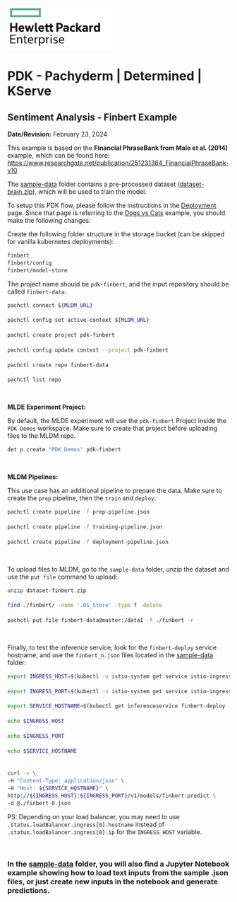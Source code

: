 ![alt text][hpe_logo]

[hpe_logo]: ../../deploy/images/hpe_logo.png "HPE Logo"

# PDK - Pachyderm | Determined | KServe
## Sentiment Analysis - Finbert Example
**Date/Revision:** February 23, 2024

This example is based on the **Financial PhraseBank from Malo et al. (2014)** example, which can be found here:<br/>
https://www.researchgate.net/publication/251231364_FinancialPhraseBank-v10

The [sample-data](./sample-data/) folder contains a pre-processed dataset ([dataset-brain.zip](./sample-data/dataset-brain.zip)), which will be used to train the model.

To setup this PDK flow, please follow the instructions in the [Deployment](../../deploy/README.md#setup) page. Since that page is referring to the [Dogs vs Cats](../dog-cat/readme.md) example, you should make the following changes:

Create the following folder structure in the storage bucket (can be skipped for vanilla kubernetes deployments):

```bash
finbert
finbert/config
finbert/model-store
```


The project name should be `pdk-finbert`, and the input repository should be called `finbert-data`:

```bash
pachctl connect ${MLDM_URL}

pachctl config set active-context ${MLDM_URL}

pachctl create project pdk-finbert

pachctl config update context --project pdk-finbert

pachctl create repo finbert-data

pachctl list repo
```

&nbsp;

**MLDE Experiment Project:**

By default, the MLDE experiment will use the `pdk-finbert` Project inside the `PDK Demos` workspace. Make sure to create that project before uploading files to the MLDM repo.

```bash
det p create "PDK Demos" pdk-finbert
```

&nbsp;


**MLDM Pipelines:**

This use case has an additional pipeline to prepare the data. Make sure to create the `prep` pipeline, then the `train` and `deploy`:
```bash
pachctl create pipeline -f prep-pipeline.json

pachctl create pipeline -f training-pipeline.json

pachctl create pipeline -f deployment-pipeline.json
```

&nbsp;


To upload files to MLDM, go to the `sample-data` folder, unzip the dataset and use the `put file` command to upload:

```bash
unzip dataset-finbert.zip

find ./finbert/ -name '.DS_Store' -type f -delete

pachctl put file finbert-data@master:/data1 -f ./finbert -r
```

&nbsp;

Finally, to test the inference service, look for the `finbert-deploy` service hostname, and use the `finbert_n.json` files located in the [sample-data](./sample-data/) folder:

```bash
export INGRESS_HOST=$(kubectl -n istio-system get service istio-ingressgateway -o jsonpath='{.status.loadBalancer.ingress[0].ip}')

export INGRESS_PORT=$(kubectl -n istio-system get service istio-ingressgateway -o jsonpath='{.spec.ports[?(@.name=="http2")].port}')

export SERVICE_HOSTNAME=$(kubectl get inferenceservice finbert-deploy -n ${KSERVE_MODELS_NAMESPACE} -o jsonpath='{.status.url}' | cut -d "/" -f 3)

echo $INGRESS_HOST

echo $INGRESS_PORT

echo $SERVICE_HOSTNAME


curl -v \
-H "Content-Type: application/json" \
-H "Host: ${SERVICE_HOSTNAME}" \
http://${INGRESS_HOST}:${INGRESS_PORT}/v1/models/finbert:predict \
-d @./finbert_0.json
```

PS: Depending on your load balancer, you may need to use `.status.loadBalancer.ingress[0].hostname` instead of `.status.loadBalancer.ingress[0].ip` for the `INGRESS_HOST` variable.


&nbsp;

### In the [sample-data](./sample-data/) folder, you will also find a Jupyter Notebook example showing how to load text inputs from the sample .json files, or just create new inputs in the notebook and generate predictions.